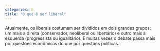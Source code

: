 ```yaml
---
categories: h
title: "O que é ser liberal"
---
```

Atualmente, os liberais costumam ser divididos em dois grandes grupos: um mais à direita (conservador, neoliberal ou libertário) e outro mais à esquerda (progressista ou igualitário). E muitas vezes o debate passa mais por questões econômicas do que por questões políticas.